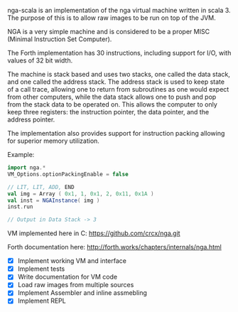 nga-scala is an implementation of the nga virtual machine written in scala 3.
The purpose of this is to allow raw images to be run on top of the JVM. 

NGA is a very simple machine and is considered to be a proper MISC (Minimal Instruction Set Computer).

The Forth implementation has 30 instructions, including support for I/O, with values of 32 bit width. 

The machine is stack based and uses two stacks, one called the data stack, and one called the address stack.
The address stack is used to keep state of a call trace, allowing one to return from subroutines as one would expect from other computers, while the data stack allows one to push and pop from the stack data to be operated on. This allows the computer to only keep three registers: the instruction pointer, the data pointer, and the address pointer. 

The implementation also provides support for instruction packing allowing for superior memory utilization. 

Example: 

```scala
import nga.*
VM_Options.optionPackingEnable = false

// LIT, LIT, ADD, END
val img = Array ( 0x1, 1, 0x1, 2, 0x11, 0x1A )
val inst = NGAInstance( img )
inst.run

// Output in Data Stack -> 3
```

VM implemented here in C:
https://github.com/crcx/nga.git

Forth documentation here: 
http://forth.works/chapters/internals/nga.html


- [x] Implement working VM and interface
- [x] Implement tests
- [x] Write documentation for VM code
- [x] Load raw images from multiple sources
- [x] Implement Assembler and inline assmebling
- [x] Implement REPL 
